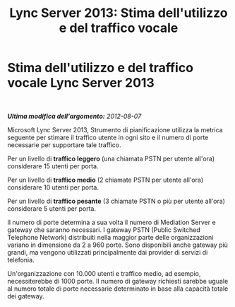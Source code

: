 ﻿---
title: "Lync Server 2013: Stima dell'utilizzo e del traffico vocale"
TOCTitle: Stima dell'utilizzo e del traffico vocale
ms:assetid: 621b08fb-f894-4d91-ac38-e443401b098b
ms:mtpsurl: https://technet.microsoft.com/it-it/library/Gg398439(v=OCS.15)
ms:contentKeyID: 49300762
ms.date: 08/24/2015
mtps_version: v=OCS.15
ms.translationtype: HT
---

# Stima dell'utilizzo e del traffico vocale Lync Server 2013

 

_**Ultima modifica dell'argomento:** 2012-08-07_

Microsoft Lync Server 2013, Strumento di pianificazione utilizza la metrica seguente per stimare il traffico utente in ogni sito e il numero di porte necessarie per supportare tale traffico.

   Per un livello di **traffico leggero** (una chiamata PSTN per utente all'ora) considerare 15 utenti per porta.  

   Per un livello di **traffico medio** (2 chiamate PSTN per utente all'ora) considerare 10 utenti per porta.  

   Per un livello di **traffico pesante** (3 chiamate PSTN o più per utente all'ora) considerare 5 utenti per porta.  

Il numero di porte determina a sua volta il numero di Mediation Server e gateway che saranno necessari. I gateway PSTN (Public Switched Telephone Network) distribuiti nella maggior parte delle organizzazioni variano in dimensione da 2 a 960 porte. Sono disponibili anche gateway più grandi, ma vengono utilizzati principalmente dai provider di servizi di telefonia.

Un'organizzazione con 10.000 utenti e traffico medio, ad esempio, necessiterebbe di 1000 porte. Il numero di gateway richiesti sarebbe uguale al numero totale di porte necessarie determinato in base alla capacità totale dei gateway.

